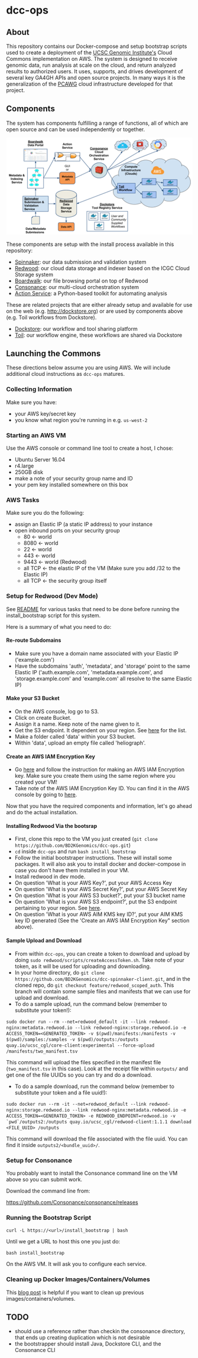 # dcc-ops

## About

This repository contains our Docker-compose and setup bootstrap scripts used to create a deployment of the [UCSC Genomic Institute's](http://ucsc-cgl.org) Cloud Commons implementation on AWS.  The system is designed to receive genomic data, run analysis at scale on the cloud, and return analyzed results to authorized users.  It uses, supports, and drives development of several key GA4GH APIs and open source projects. In many ways it is the generalization of the [PCAWG](https://dcc.icgc.org/pcawg) cloud infrastructure developed for that project.

## Components

The system has components fulfilling a range of functions, all of which are open source and can be used independently or together.

![Cloud Commons Arch](docs/dcc-arch.png)

These components are setup with the install process available in this repository:

* [Spinnaker](spinnaker/README.md): our data submission and validation system
* [Redwood](redwood/README.md): our cloud data storage and indexer based on the ICGC Cloud Storage system
* [Boardwalk](boardwalk/README.md): our file browsing portal on top of Redwood
* [Consonance](consonance/README.md): our multi-cloud orchestration system
* [Action Service](action/README.md): a Python-based toolkit for automating analysis

These are related projects that are either already setup and available for use on the web (e.g. http://dockstore.org) or are used by components above (e.g. Toil workflows from Dockstore).

* [Dockstore](http://dockstore.org): our workflow and tool sharing platform
* [Toil](https://github.com/BD2KGenomics/toil): our workflow engine, these workflows are shared via Dockstore

## Launching the Commons

These directions below assume you are using AWS.  We will include additional cloud instructions as `dcc-ops` matures.

### Collecting Information

Make sure you have:

* your AWS key/secret key
* you know what region you're running in e.g. `us-west-2`

### Starting an AWS VM

Use the AWS console or command line tool to create a host, I chose:

* Ubuntu Server 16.04
* r4.large
* 250GB disk
* make a note of your security group name and ID
* your pem key installed somewhere on this box

### AWS Tasks

Make sure you do the following:

* assign an Elastic IP (a static IP address) to your instance
* open inbound ports on your security group
    * 80 <- world
    * 8080 <- world
    * 22 <- world
    * 443 <- world
    * 9443 <- world (Redwood)
    * all TCP <- the elastic IP of the VM (Make sure you add /32 to the Elastic IP)
    * all TCP <- the security group itself

### Setup for Redwood (Dev Mode)

See [README](redwood/README.md) for various tasks that need to be done before running the install_bootstrap script for this system.

Here is a summary of what you need to do:

#### Re-route Subdomains
* Make sure you have a domain name associated with your Elastic IP ('example.com')
* Have the subdomains 'auth', 'metadata', and 'storage' point to the same Elastic IP ('auth.example.com', 'metadata.example.com', and 'storage.example.com' and 'example.com' all resolve to the same Elastic IP)

#### Make your S3 Bucket
* On the AWS console, log go to S3.
* Click on create Bucket.
* Assign it a name. Keep note of the name given to it.
* Get the S3 endpoint. It dependent on your region. See [here](http://docs.aws.amazon.com/general/latest/gr/rande.html#s3_region) for the list.
* Make a folder called 'data' within your S3 bucket.
* Within 'data', upload an empty file called 'heliograph'.

#### Create an AWS IAM Encryption Key
* Go [here](http://docs.aws.amazon.com/kms/latest/developerguide/create-keys.html) and follow the instruction for making an AWS IAM Encryption key. Make sure you create them using the same region where you created your VM!
* Take note of the AWS IAM Encryption Key ID. You can find it in the AWS console by going to [here](https://console.aws.amazon.com/iam/home#/encryptionKeys/).

Now that you have the required components and information, let's go ahead and do the actual installation.

#### Installing Redwood Via the bootsrap
* First, clone this repo to the VM you just created (`git clone https://github.com/BD2KGenomics/dcc-ops.git`)
* `cd` inside `dcc-ops` and run `bash install_bootstrap`
* Follow the initial bootstraper instructions. These will install some packages. It will also ask you to install docker and docker-compose in case you don't have them installed in your VM.
* Install redwood in dev mode.
* On question 'What is your AWS Key?', put your AWS Access Key
* On question 'What is your AWS Secret Key?', put your AWS Secret Key
* On question 'What is your AWS S3 bucket?', put your S3 bucket name
* On question 'What is your AWS S3 endpoint?', put the S3 endpoint pertaining to your region. See [here](http://docs.aws.amazon.com/general/latest/gr/rande.html#s3_region).
* On question 'What is your AWS AIM KMS key ID?', put your AIM KMS key ID generated (See the 'Create an AWS IAM Encryption Key" section above).

#### Sample Upload and Download
* From within `dcc-ops`, you can create a token to download and upload by doing `sudo redwood/scripts/createAccessToken.sh`. Take note of your token, as it will be used for uploading and downloading.
* In your home directory, do `git clone https://github.com/BD2KGenomics/dcc-spinnaker-client.git`, and in the cloned repo, do `git checkout feature/redwood_scoped_auth`. This branch will contain some sample files and manifests that we can use for upload and download.
* To do a sample upload, run the command below (remember to substitute your token!):

```
sudo docker run --rm --net=redwood_default -it --link redwood-nginx:metadata.redwood.io --link redwood-nginx:storage.redwood.io -e ACCESS_TOKEN=<GENERATED_TOKEN> -v $(pwd)/manifests:/manifests -v $(pwd)/samples:/samples -v $(pwd)/outputs:/outputs quay.io/ucsc_cgl/core-client:experimental --force-upload /manifests/two_manifest.tsv
```
This command will upload the files specified in the manifest file (`two_manifest.tsv` in this case). Look at the receipt file within `outputs/` and get one of the file UUIDs so you can try and do a download.

* To do a sample download, run the command below (remember to substitute your token and a file uuid!):

```
sudo docker run --rm -it --net=redwood_default --link redwood-nginx:storage.redwood.io --link redwood-nginx:metadata.redwood.io -e ACCESS_TOKEN=<GENERATED_TOKEN> -e REDWOOD_ENDPOINT=redwood.io -v `pwd`/outputs2:/outputs quay.io/ucsc_cgl/redwood-client:1.1.1 download <FILE_UUID> /outputs
```
This command will download the file associated with the file uuid. You can find it inside `outputs2/<bundle_uuid>/`. 

### Setup for Consonance

You probably want to install the Consonance command line on the VM above so you can submit work.

Download the command line from:

https://github.com/Consonance/consonance/releases

### Running the Bootstrap Script

    curl -L https://<url>/install_bootstrap | bash

Until we get a URL to host this one you just do:

    bash install_bootstrap

On the AWS VM.  It will ask you to configure each service.

### Cleaning up Docker Images/Containers/Volumes

This [blog post](https://www.digitalocean.com/community/tutorials/how-to-remove-docker-images-containers-and-volumes) is helpful if you want to clean up previous images/containers/volumes.

## TODO

* should use a reference rather than checkin the consonance directory, that ends up creating duplication which is not desirable
* the bootstrapper should install Java, Dockstore CLI, and the Consonance CLI
